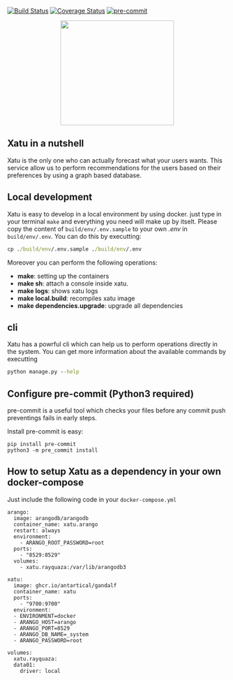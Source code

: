 [![Build Status](https://travis-ci.com/Antartical/xatu.svg?branch=main)](https://travis-ci.com/Antartical/xatu)
[![Coverage Status](https://coveralls.io/repos/github/Antartical/xatu/badge.svg?branch=master)](https://coveralls.io/github/Antartical/xatu?branch=master)
[![pre-commit](https://img.shields.io/badge/pre--commit-enabled-brightgreen?logo=pre-commit&logoColor=white)](https://github.com/pre-commit/pre-commit)

<p align="center">
  <img width="260" height="240" src="https://i.imgur.com/xqlXzKf.png">
</p>

## Xatu in a nutshell

Xatu is the only one who can actually forecast what your users wants. This service allow us
to perform recommendations for the users based on their preferences by using a graph based database.

## Local development

Xatu is easy to develop in a local environment by using docker. just type in your terminal `make`
and everything you need will make up by itselt. Please copy the content of `build/env/.env.sample` to
your own _.env_ in `build/env/.env`. You can do this by executting:

```cmd
cp ./build/env/.env.sample ./build/env/.env
```

Moreover you can perform the following operations:

- **make**: setting up the containers
- **make sh**: attach a console inside xatu.
- **make logs**: shows xatu logs
- **make local.build**: recompiles xatu image
- **make dependencies.upgrade**: upgrade all dependencies
  
## cli

Xatu has a powrful cli which can help us to perform operations directly in the system. You can get more information
about the available commands by executting
```cmd
python manage.py --help
```

## Configure pre-commit (Python3 required)

pre-commit is a useful tool which checks your files before any commit push preventings fails in early steps.

Install pre-commit is easy:

```
pip install pre-commit
python3 -m pre_commit install
```


## How to setup Xatu as a dependency in your own docker-compose

Just include the following code in your `docker-compose.yml`

```docker
arango:
  image: arangodb/arangodb
  container_name: xatu.arango
  restart: always
  environment:
    - ARANGO_ROOT_PASSWORD=root
  ports:
    - "8529:8529"
  volumes:
    - xatu.rayquaza:/var/lib/arangodb3

xatu:
  image: ghcr.io/antartical/gandalf
  container_name: xatu
  ports:
    - "9700:9700"
  environment:
  - ENVIRONMENT=docker
  - ARANGO_HOST=arango
  - ARANGO_PORT=8529
  - ARANGO_DB_NAME=_system
  - ARANGO_PASSWORD=root

volumes:
  xatu.rayquaza:
  data01:
    driver: local

```
